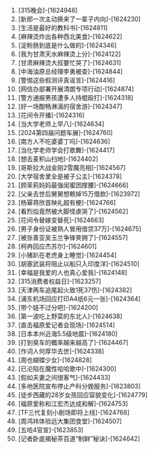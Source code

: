 
1. [315晚会]-[1624946]
1. [新郎一次主动换来了一辈子内向]-[1624230]
1. [生活是最好的教科书]-[1624811]
1. [麻辣烫炸出各种西北美食]-[1624622]
1. [淀粉肠到底是什么做的]-[1624346]
1. [我为甘肃天水麻辣烫上分]-[1624122]
1. [甘肃麻辣烫大叔要忙哭了]-[1624631]
1. [中海油原总经理李勇被查]-[1624844]
1. [警惕这些假测评真谣言]-[1624416]
1. [网信办部署开展清朗专项行动]-[1624874]
1. [警方通报男孩遭多人持棍殴打]-[1624318]
1. [好一场酣畅淋漓的宿舍游]-[1624347]
1. [花间令开播]-[1624316]
1. [当大学老师上早八]-[1624634]
1. [2024第四届问题车展]-[1624760]
1. [南方人不吃婆婆丁吗]-[1624636]
1. [当化学老师学会打歌舞]-[1624417]
1. [想去麦积山扫地]-[1624402]
1. [哥斯拉大战金刚2雪魔亮相]-[1624567]
1. [大学宿舍里全是被子公主]-[1624378]
1. [顾茉莉妈妈最强闺蜜团撑腰]-[1624666]
1. [父亲去世后舅舅想赖掉15万借款]-[1623972]
1. [杨幂蒋欣首映礼超有梗]-[1624766]
1. [看烈焰竟然被大脚怪虐哭了]-[1624562]
1. [花间令替嫁变替死]-[1624663]
1. [男子身份证被熟人冒用借贷37万]-[1624675]
1. [被张善亚吴玉兰争锋笑拥了]-[1624557]
1. [柯冉回应杰苏尔]-[1624601]
1. [小猪趴在老虎身上睡觉]-[1624454]
1. [胡塞武装将阻止以船只入印度洋]-[1624510]
1. [幸福是我爱的人也真心爱我]-[1624148]
1. [315消费者权益日]-[1623257]
1. [天津两车追尾起火致1死37伤]-[1624382]
1. [浦东机场回应打印A4纸6元一张]-[1624364]
1. [带个娃不过分吧]-[1624200]
1. [第一波吃上野菜的东北人]-[1624638]
1. [直击福原爱记者会现场]-[1624514]
1. [日本本州近海5.5级地震]-[1624180]
1. [打到臭车的概率越来越高了]-[1624467]
1. [作词人何厚华去世]-[1624338]
1. [周也蝴蝶少女]-[1624828]
1. [已沦陷在魔性哈哈歌中]-[1624300]
1. [假如夫妻之间很客气]-[1624433]
1. [多地医院宣布停止产科分娩服务]-[1623803]
1. [徒步西藏的28岁女孩回应容貌变化]-[1624779]
1. [福原爱称和江宏杰达成和解]-[1624753]
1. [TF三代复刻小剧场即将上线]-[1624768]
1. [周鸿祎体验远大集团食堂]-[1624507]
1. [五哈4官宣]-[1623853]
1. [记者卧底揭秘茶百道“制鲜”秘诀]-[1624642]